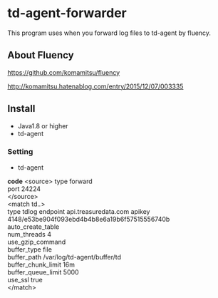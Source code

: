 # td-agent-forwarder

This program uses when you forward log files to td-agent by fluency.

## About Fluency
https://github.com/komamitsu/fluency

http://komamitsu.hatenablog.com/entry/2015/12/07/003335

## Install
- Java1.8 or higher
- td-agent

### Setting
- td-agent

**code**
    \<source\>
  type forward  
  port 24224  
\</source\>  
\<match td.*.*\>    
  type tdlog
  endpoint api.treasuredata.com
  apikey 4148/e53be904f093ebd4b4b8e6a19b6f57515556740b  
  auto_create_table  
  num_threads 4  
  use_gzip_command  
  buffer_type file  
  buffer_path /var/log/td-agent/buffer/td  
  buffer_chunk_limit 16m  
  buffer_queue_limit 5000  
  use_ssl true  
\</match\>  

